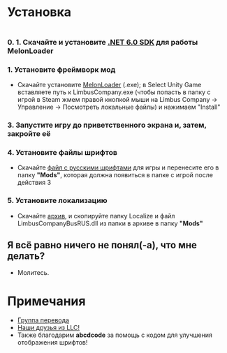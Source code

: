 # Установка[![]()](../../releases)

[![]()](../../releases/latest)
### 0. 1. Скачайте и установите [.NET 6.0 SDK](https://dotnet.microsoft.com/en-us/download/dotnet/thank-you/sdk-6.0.413-windows-x64-installer) для работы MelonLoader
### 1. Установите фреймворк мод
   - Скачайте установите [MelonLoader](https://github.com/LavaGang/MelonLoader/releases/tag/v0.6.1) (.exe); в Select Unity Game вставляете путь к LimbusCompany.exe (чтобы попасть в папку с игрой в Steam жмем правой кнопкой мыши на Limbus Company -> Управление -> Посмотреть локальные файлы) и нажимаем "Install"
### 3. Запустите игру до приветственного экрана и, затем, закройте её
### 4. Установите файлы шрифтов
   - Скачайте [файл с русскими шрифтами](https://mega.nz/folder/jfpXCITY#lIR8cGWquj53lsC-73r7gQ/file/CS5GnaTB) для игры и перенесите его в папку **"Mods"**, которая должна появиться в папке с игрой после действия 3
### 5. Установите локализацию
   - Скачайте [архив](../../releases), и скопируйте папку Localize и файл LimbusCompanyBusRUS.dll из папки в архиве в папку **"Mods"**
    
## Я всё равно ничего не понял(-а), что мне делать? 
   - Молитесь.
# Примечания
- [Группа перевода](https://vk.com/limbus_company_ru)
- [Наши друзья из LLC!](https://github.com/LocalizeLimbusCompany/LocalizeLimbusCompany)
- Также благодарим <b>abcdcode</b> за помощь с кодом для улучшения отображения шрифтов!
